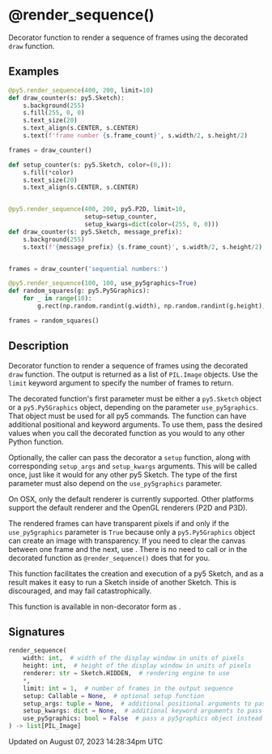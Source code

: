 # @render_sequence()

Decorator function to render a sequence of frames using the decorated `draw` function.

## Examples

<div class="example-table">

<div class="example-row"><div class="example-cell-image">

</div><div class="example-cell-code">

```python
@py5.render_sequence(400, 200, limit=10)
def draw_counter(s: py5.Sketch):
    s.background(255)
    s.fill(255, 0, 0)
    s.text_size(20)
    s.text_align(s.CENTER, s.CENTER)
    s.text(f'frame number {s.frame_count}', s.width/2, s.height/2)

frames = draw_counter()
```

</div></div>

<div class="example-row"><div class="example-cell-image">

</div><div class="example-cell-code">

```python
def setup_counter(s: py5.Sketch, color=(0,)):
    s.fill(*color)
    s.text_size(20)
    s.text_align(s.CENTER, s.CENTER)


@py5.render_sequence(400, 200, py5.P2D, limit=10,
                     setup=setup_counter,
                     setup_kwargs=dict(color=(255, 0, 0)))
def draw_counter(s: py5.Sketch, message_prefix):
    s.background(255)
    s.text(f'{message_prefix} {s.frame_count}', s.width/2, s.height/2)


frames = draw_counter('sequential numbers:')
```

</div></div>

<div class="example-row"><div class="example-cell-image">

</div><div class="example-cell-code">

```python
@py5.render_sequence(100, 100, use_py5graphics=True)
def random_squares(g: py5.Py5Graphics):
    for _ in range(10):
        g.rect(np.random.randint(g.width), np.random.randint(g.height), 10, 10)

frames = random_squares()
```

</div></div>

</div>

## Description

Decorator function to render a sequence of frames using the decorated `draw` function. The output is returned as a list of `PIL.Image` objects. Use the `limit` keyword argument to specify the number of frames to return.

The decorated function's first parameter must be either a `py5.Sketch` object or a `py5.Py5Graphics` object, depending on the parameter `use_py5graphics`. That object must be used for all py5 commands. The function can have additional positional and keyword arguments. To use them, pass the desired values when you call the decorated function as you would to any other Python function.

Optionally, the caller can pass the decorator a `setup` function, along with corresponding `setup_args` and `setup_kwargs` arguments. This will be called once, just like it would for any other py5 Sketch. The type of the first parameter must also depend on the `use_py5graphics` parameter.

On OSX, only the default renderer is currently supported. Other platforms support the default renderer and the OpenGL renderers (P2D and P3D).

The rendered frames can have transparent pixels if and only if the `use_py5graphics` parameter is `True` because only a `py5.Py5Graphics` object can create an image with transparency. If you need to clear the canvas between one frame and the next, use [](py5graphics_clear). There is no need to call [](py5graphics_begin_draw) or [](py5graphics_end_draw) in the decorated function as `@render_sequence()` does that for you.

This function facilitates the creation and execution of a py5 Sketch, and as a result makes it easy to run a Sketch inside of another Sketch. This is discouraged, and may fail catastrophically.

This function is available in non-decorator form as [](py5functions_render_frame_sequence).

## Signatures

```python
render_sequence(
    width: int,  # width of the display window in units of pixels
    height: int,  # height of the display window in units of pixels
    renderer: str = Sketch.HIDDEN,  # rendering engine to use
    *,
    limit: int = 1,  # number of frames in the output sequence
    setup: Callable = None,  # optional setup function
    setup_args: tuple = None,  # additional positional arguments to pass to setup function
    setup_kwargs: dict = None,  # additional keyword arguments to pass to setup function
    use_py5graphics: bool = False  # pass a py5graphics object instead of a sketch object
) -> list[PIL_Image]
```

Updated on August 07, 2023 14:28:34pm UTC
